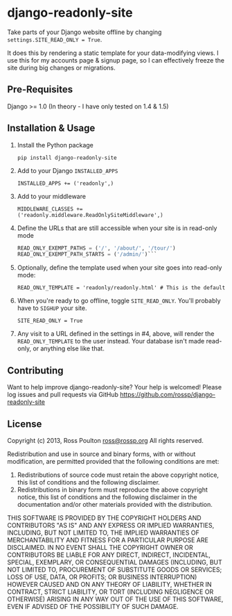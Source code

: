 django-readonly-site
====================

Take parts of your Django website offline by changing `settings.SITE_READ_ONLY = True`.

It does this by rendering a static template for your data-modifying views. I use this for my accounts page & signup page, so I can effectively freeze the site during big changes or migrations.

Pre-Requisites
--------------

Django >= 1.0 (In theory - I have only tested on 1.4 & 1.5)


Installation & Usage
--------------------

1. Install the Python package

   `pip install django-readonly-site`

2. Add to your Django `INSTALLED_APPS`

   `INSTALLED_APPS += ('readonly',)`

3. Add to your middleware

   `MIDDLEWARE_CLASSES += ('readonly.middleware.ReadOnlySiteMiddleware',)`

4. Define the URLs that are still accessible when your site is in read-only mode

   ```python
   READ_ONLY_EXEMPT_PATHS = ('/', '/about/', '/tour/')
   READ_ONLY_EXEMPT_PATH_STARTS = ('/admin/')```

5. Optionally, define the template used when your site goes into read-only mode:

   `READ_ONLY_TEMPLATE = 'readonly/readonly.html' # This is the default`

6. When you're ready to go offline, toggle `SITE_READ_ONLY`. You'll probably have to `SIGHUP` your site.

   `SITE_READ_ONLY = True`

7. Any visit to a URL defined in the settings in #4, above, will render the `READ_ONLY_TEMPLATE` to the user instead. Your database isn't made read-only, or anything else like that.

Contributing
------------

Want to help improve django-readonly-site? Your help is welcomed! Please log issues and pull requests via GitHub https://github.com/rossp/django-readonly-site


License
-------

Copyright (c) 2013, Ross Poulton <ross@rossp.org>
All rights reserved.

Redistribution and use in source and binary forms, with or without
modification, are permitted provided that the following conditions are met: 

1. Redistributions of source code must retain the above copyright notice, this
   list of conditions and the following disclaimer. 
2. Redistributions in binary form must reproduce the above copyright notice,
   this list of conditions and the following disclaimer in the documentation
   and/or other materials provided with the distribution. 

THIS SOFTWARE IS PROVIDED BY THE COPYRIGHT HOLDERS AND CONTRIBUTORS "AS IS" AND
ANY EXPRESS OR IMPLIED WARRANTIES, INCLUDING, BUT NOT LIMITED TO, THE IMPLIED
WARRANTIES OF MERCHANTABILITY AND FITNESS FOR A PARTICULAR PURPOSE ARE
DISCLAIMED. IN NO EVENT SHALL THE COPYRIGHT OWNER OR CONTRIBUTORS BE LIABLE FOR
ANY DIRECT, INDIRECT, INCIDENTAL, SPECIAL, EXEMPLARY, OR CONSEQUENTIAL DAMAGES
(INCLUDING, BUT NOT LIMITED TO, PROCUREMENT OF SUBSTITUTE GOODS OR SERVICES;
LOSS OF USE, DATA, OR PROFITS; OR BUSINESS INTERRUPTION) HOWEVER CAUSED AND
ON ANY THEORY OF LIABILITY, WHETHER IN CONTRACT, STRICT LIABILITY, OR TORT
(INCLUDING NEGLIGENCE OR OTHERWISE) ARISING IN ANY WAY OUT OF THE USE OF THIS
SOFTWARE, EVEN IF ADVISED OF THE POSSIBILITY OF SUCH DAMAGE.

